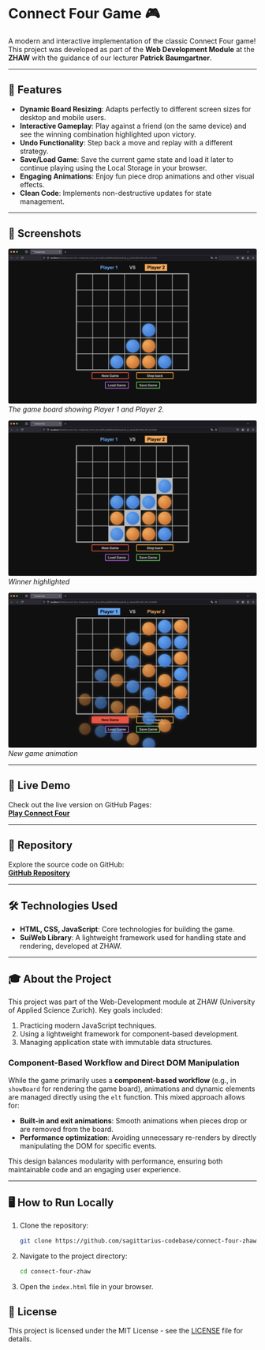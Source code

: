 # Connect Four Game 🎮
A modern and interactive implementation of the classic Connect Four game! This project was developed as part of the **Web Development Module** at the **ZHAW** with the guidance of our lecturer **Patrick Baumgartner**.

---

## 🌟 Features
- **Dynamic Board Resizing**: Adapts perfectly to different screen sizes for desktop and mobile users.
- **Interactive Gameplay**: Play against a friend (on the same device) and see the winning combination highlighted upon victory.
- **Undo Functionality**: Step back a move and replay with a different strategy.
- **Save/Load Game**: Save the current game state and load it later to continue playing using the Local Storage in your browser.
- **Engaging Animations**: Enjoy fun piece drop animations and other visual effects.
- **Clean Code**: Implements non-destructive updates for state management.

---

## 📸 Screenshots

![Game Board](images/screenshots/screenshot-game.png)  
*The game board showing Player 1 and Player 2.*

![Winning Highlight](images/screenshots/screenshot-win.png)  
*Winner highlighted*

![New Game Animation](images/screenshots/screenshot-newGame.png)
*New game animation*

---

## 🚀 Live Demo
Check out the live version on GitHub Pages:  
**[Play Connect Four](https://sagittarius-codebase.github.io/connect-four-zhaw/)**

---

## 📂 Repository
Explore the source code on GitHub:  
**[GitHub Repository](https://github.com/sagittarius-codebase/connect-four-zhaw)**

---

## 🛠️ Technologies Used
- **HTML, CSS, JavaScript**: Core technologies for building the game.
- **SuiWeb Library**: A lightweight framework used for handling state and rendering, developed at ZHAW.

---

## 🎓 About the Project
This project was part of the Web-Development module at ZHAW (University of Applied Science Zurich). Key goals included:
1. Practicing modern JavaScript techniques.
2. Using a lightweight framework for component-based development.
3. Managing application state with immutable data structures.

### Component-Based Workflow and Direct DOM Manipulation
While the game primarily uses a **component-based workflow** (e.g., in `showBoard` for rendering the game board), animations and dynamic elements are managed directly using the `elt` function. This mixed approach allows for:
- **Built-in and exit animations**: Smooth animations when pieces drop or are removed from the board.
- **Performance optimization**: Avoiding unnecessary re-renders by directly manipulating the DOM for specific events.

This design balances modularity with performance, ensuring both maintainable code and an engaging user experience.

---

## 🖥️ How to Run Locally
1. Clone the repository:
   ```bash
   git clone https://github.com/sagittarius-codebase/connect-four-zhaw.git
    ```
2. Navigate to the project directory:
   ```bash
   cd connect-four-zhaw
    ```
3. Open the `index.html` file in your browser.

## 📄 License
This project is licensed under the MIT License - see the [LICENSE](LICENSE) file for details.